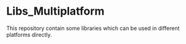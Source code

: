 # Libs_Multiplatform
This repository contain some libraries which can be used in different platforms directly.
